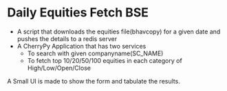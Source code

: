 # Daily Equities Fetch BSE
- A script that downloads the equities file(bhavcopy) for a given date and pushes the details to a redis server
- A  CherryPy Application that has two services
  - To search with given companyname(SC_NAME)
  - To fetch top 10/20/50/100 equities in each category of High/Low/Open/Close

A Small UI is made to show the form and tabulate the results.
